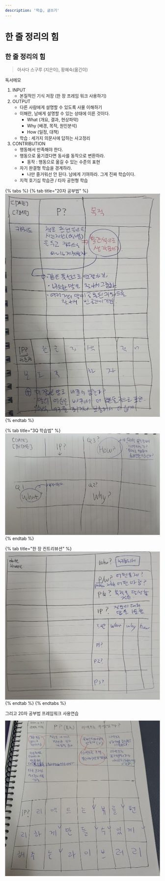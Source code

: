 ```yaml
---
description: '학습, 글쓰기'
---
```


# 한 줄 정리의 힘

## 한 줄 정리의 힘

> 아사다 스구루 \(지은이\), 황혜숙\(옮긴이\)

독서메모

1. INPUT
   * 본질적인 기식 저장 \(한 장 프레임 워크 사용하기\)
2. OUTPUT
   * 다른 사람에게 설명할 수 있도록 사물 이해하기
   * 이해란, 남에게 설명할 수 있는 상태에 이른 것이다.
     * What \(개요, 결과, 현상파악\)
     * Why \(배경, 목적, 원인분석\)
     * How \(일정, 대책\)
   * 학습 : 세가지 의문사에 답하는 사고정리
3. CONTRIBUTION
   * 행동해서 만족해야 한다.
   * 행동으로 옮기겠다면 동사를 동작으로 변환하라.
     * 동작 : 행동으로 옮길 수 있는 수준의 표현
   * 자기 완결형 학습을 경계하라.
     * 나만 즐거워선 안 된다. 남에게 기여하라. 그게 진짜 학습이다.
   * 지적 호기십 학습관 / 타자 공헌형 학습

{% tabs %}
{% tab title="20자 공부법" %}
![20&#xC790; &#xACF5;&#xBD80;&#xBC95; &#xD504;&#xB808;&#xC784;&#xC6CC;&#xD06C;](../../.gitbook/assets/image.png)
{% endtab %}

{% tab title="3Q 학습법" %}
![3Q &#xD559;&#xC2B5;&#xBC95;](../../.gitbook/assets/image%20%281%29.png)
{% endtab %}

{% tab title="한 장 컨트리뷰션" %}
![&#xD55C; &#xC7A5; &#xCEE8;&#xD2B8;&#xB9AC;&#xBDF0;&#xC158; &#xD559;&#xC2B5;&#xBC95;](../../.gitbook/assets/image%20%282%29.png)
{% endtab %}
{% endtabs %}

그리고 20자 공부법 프레임워크 사용연습

![&#xB9AC;&#xC561;&#xD2B8;&#xB97C; &#xD55C; &#xC904;&#xB85C;](../../.gitbook/assets/image%20%283%29.png)

